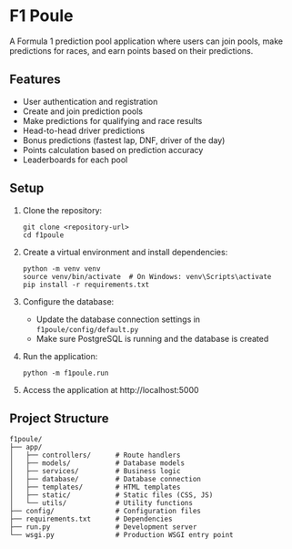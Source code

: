 # F1 Poule

A Formula 1 prediction pool application where users can join pools, make predictions for races, and earn points based on their predictions.

## Features

- User authentication and registration
- Create and join prediction pools
- Make predictions for qualifying and race results
- Head-to-head driver predictions
- Bonus predictions (fastest lap, DNF, driver of the day)
- Points calculation based on prediction accuracy
- Leaderboards for each pool

## Setup

1. Clone the repository:
   ```
   git clone <repository-url>
   cd f1poule
   ```

2. Create a virtual environment and install dependencies:
   ```
   python -m venv venv
   source venv/bin/activate  # On Windows: venv\Scripts\activate
   pip install -r requirements.txt
   ```

3. Configure the database:
   - Update the database connection settings in `f1poule/config/default.py`
   - Make sure PostgreSQL is running and the database is created

4. Run the application:
   ```
   python -m f1poule.run
   ```

5. Access the application at http://localhost:5000

## Project Structure

```
f1poule/
├── app/
│   ├── controllers/      # Route handlers
│   ├── models/           # Database models
│   ├── services/         # Business logic
│   ├── database/         # Database connection
│   ├── templates/        # HTML templates
│   ├── static/           # Static files (CSS, JS)
│   └── utils/            # Utility functions
├── config/               # Configuration files
├── requirements.txt      # Dependencies
├── run.py                # Development server
└── wsgi.py               # Production WSGI entry point
``` 